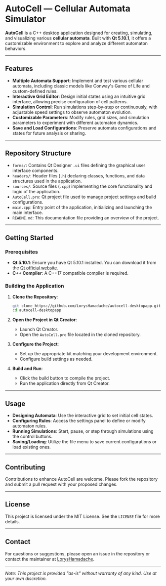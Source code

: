 # AutoCell — Cellular Automata Simulator

**AutoCell** is a C++ desktop application designed for creating, simulating, and visualizing various **cellular automata**. Built with **Qt 5.10.1**, it offers a customizable environment to explore and analyze different automaton behaviors.

---

## Features

- **Multiple Automata Support**: Implement and test various cellular automata, including classic models like Conway's Game of Life and custom-defined rules.
- **Interactive Grid Editor**: Design initial states using an intuitive grid interface, allowing precise configuration of cell patterns.
- **Simulation Control**: Run simulations step-by-step or continuously, with adjustable speed settings to observe automaton evolution.
- **Customizable Parameters**: Modify rules, grid sizes, and simulation parameters to experiment with different automaton dynamics.
- **Save and Load Configurations**: Preserve automata configurations and states for future analysis or sharing.

---

## Repository Structure

- `forms/`: Contains Qt Designer `.ui` files defining the graphical user interface components.
- `headers/`: Header files (`.h`) declaring classes, functions, and data structures used in the application.
- `sources/`: Source files (`.cpp`) implementing the core functionality and logic of the application.
- `AutoCell.pro`: Qt project file used to manage project settings and build configurations.
- `main.cpp`: Entry point of the application, initializing and launching the main interface.
- `README.md`: This documentation file providing an overview of the project.

---

## Getting Started

### Prerequisites

- **Qt 5.10.1**: Ensure you have Qt 5.10.1 installed. You can download it from the [Qt official website](https://www.qt.io/download).
- **C++ Compiler**: A C++17 compatible compiler is required.

### Building the Application

1. **Clone the Repository**:

   ```bash
   git clone https://github.com/LorysHamadache/autocell-desktopapp.git
   cd autocell-desktopapp
   ```

2. **Open the Project in Qt Creator**:

   - Launch Qt Creator.
   - Open the `AutoCell.pro` file located in the cloned repository.

3. **Configure the Project**:

   - Set up the appropriate kit matching your development environment.
   - Configure build settings as needed.

4. **Build and Run**:

   - Click the build button to compile the project.
   - Run the application directly from Qt Creator.

---

## Usage

- **Designing Automata**: Use the interactive grid to set initial cell states.
- **Configuring Rules**: Access the settings panel to define or modify automaton rules.
- **Running Simulations**: Start, pause, or step through simulations using the control buttons.
- **Saving/Loading**: Utilize the file menu to save current configurations or load existing ones.

---

## Contributing

Contributions to enhance AutoCell are welcome. Please fork the repository and submit a pull request with your proposed changes.

---

## License

This project is licensed under the MIT License. See the `LICENSE` file for more details.

---

## Contact

For questions or suggestions, please open an issue in the repository or contact the maintainer at [LorysHamadache](https://github.com/LorysHamadache).

---

*Note: This project is provided "as-is" without warranty of any kind. Use at your own discretion.*
